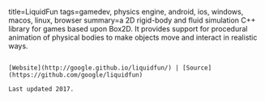 title=LiquidFun
tags=gamedev, physics engine, android, ios, windows, macos, linux, browser
summary=a 2D rigid-body and fluid simulation C++ library for games based upon Box2D. It provides support for procedural animation of physical bodies to make objects move and interact in realistic ways.
~~~~~~

[Website](http://google.github.io/liquidfun/) | [Source](https://github.com/google/liquidfun)

Last updated 2017.
